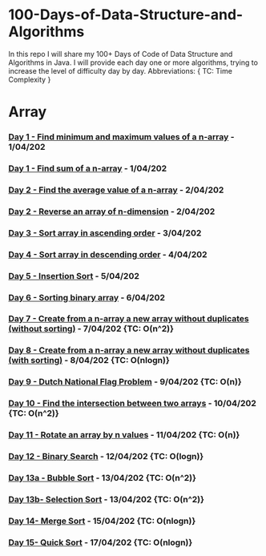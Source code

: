 # 100-Days-of-Data-Structure-and-Algorithms

In this repo I will share my 100+ Days of Code of Data Structure and Algorithms in Java. I will provide each day one or more algorithms, trying to increase the level of difficulty day by day.
Abbreviations: {
      TC: Time Complexity
}
# Array 
### [Day 1 - Find minimum and maximum values of a n-array](https://github.com/gabrieledore/100-Days-of-Data-Structure-and-Algorithms/blob/master/Day1.java) - 1/04/202
### [Day 1 - Find sum of a n-array](https://github.com/gabrieledore/100-Days-of-Data-Structure-and-Algorithms/blob/master/Day2.java) - 1/04/202
### [Day 2 - Find the average value  of a n-array](https://github.com/gabrieledore/100-Days-of-Data-Structure-and-Algorithms/blob/master/Day3.java) - 2/04/202
### [Day 2 - Reverse an array of n-dimension](https://github.com/gabrieledore/100-Days-of-Data-Structure-and-Algorithms/blob/master/Day4.java) - 2/04/202
### [Day 3 - Sort array in ascending order](https://github.com/gabrieledore/100-Days-of-Data-Structure-and-Algorithms/blob/master/Day3a.java) - 3/04/202
### [Day 4 - Sort array in descending order](https://github.com/gabrieledore/100-Days-of-Data-Structure-and-Algorithms/blob/master/Day4a.java) - 4/04/202
### [Day 5 - Insertion Sort](https://github.com/gabrieledore/100-Days-of-Data-Structure-and-Algorithms/blob/master/Day5.java) - 5/04/202
### [Day 6 - Sorting binary array](https://github.com/gabrieledore/100-Days-of-Data-Structure-and-Algorithms/blob/master/Day6.java) - 6/04/202
### [Day 7 - Create from a n-array a new array without duplicates (without sorting)](https://github.com/gabrieledore/100-Days-of-Data-Structure-and-Algorithms/blob/master/Day7.java) - 7/04/202 {TC: O(n^2)}
### [Day 8 - Create from a n-array a new array without duplicates (with sorting)](https://github.com/gabrieledore/100-Days-of-Data-Structure-and-Algorithms/blob/master/Day8.java) - 8/04/202 {TC: O(nlogn)}
### [Day 9 - Dutch National Flag Problem](https://github.com/gabrieledore/100-Days-of-Data-Structure-and-Algorithms/blob/master/Day9.java) - 9/04/202 {TC: O(n)}
### [Day 10 - Find the intersection between two arrays](https://github.com/gabrieledore/100-Days-of-Data-Structure-and-Algorithms/blob/master/Day10.java) - 10/04/202 {TC: O(n^2)}
### [Day 11 - Rotate an array by n values](https://github.com/gabrieledore/100-Days-of-Data-Structure-and-Algorithms/blob/master/Day11.java) - 11/04/202 {TC: O(n)}
### [Day 12 - Binary Search](https://github.com/gabrieledore/100-Days-of-Data-Structure-and-Algorithms/blob/master/Day12.java) - 12/04/202 {TC: O(logn)}
### [Day 13a - Bubble Sort](https://github.com/gabrieledore/100-Days-of-Data-Structure-and-Algorithms/blob/master/Day13a.java) - 13/04/202 {TC: O(n^2)}
### [Day 13b- Selection Sort](https://github.com/gabrieledore/100-Days-of-Data-Structure-and-Algorithms/blob/master/Day13b.java) - 13/04/202 {TC: O(n^2)}
### [Day 14- Merge Sort](https://github.com/gabrieledore/100-Days-of-Data-Structure-and-Algorithms/blob/master/Day14.java) - 15/04/202 {TC: O(nlogn)}
### [Day 15- Quick Sort](https://github.com/gabrieledore/100-Days-of-Data-Structure-and-Algorithms/blob/master/Day15.java) - 17/04/202 {TC: O(nlogn)}

